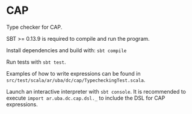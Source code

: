 CAP
===

Type checker for CAP.

SBT >= 0.13.9 is required to compile and run the program.

Install dependencies and build with: `sbt compile`

Run tests with `sbt test`.

Examples of how to write expressions can be found in `src/test/scala/ar/uba/dc/cap/TypecheckingTest.scala`.

Launch an interactive interpreter with `sbt console`. It is recommended to execute `import ar.uba.dc.cap.dsl._` to include the DSL for CAP expressions.
